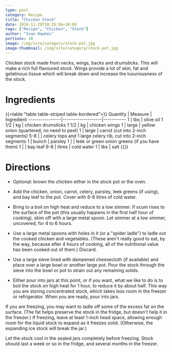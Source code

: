 ```yaml
---
type: post
category: Recipe
title: "Chicken Stock"
date: 2018-11-28T10:35:56+10:00
tags: ["Recipe", "Chicken", "Stock"]
author: "Ivan Hawkes"
portions: 10
image: /img/site/category/stock-pot.jpg
image-thumbnail: /img/site/category/stock-pot.jpg
---
```


Chicken stock made from necks, wings, backs and drumsticks. This will make a rich full flavoured stock. Wings provide a lot of skin, fat and gelatinous tissue which will break down and increase the luxuriousness of the stock.
<!--more-->

# Ingredients

{{<table "table table-striped table-bordered">}}
Quantity		| Measure 			| Ingredient
----------------|-------------------|-----------
1				| tbs				| olive oil
1 1/2			| kg				| chicken drumsticks
1 1/2			| kg				| chicken wings
1				| large				| yellow onion (quartered, no need to peel)
1				| large				| carrot (cut into 2-inch segments)
5-8				| 					| celery tops and 1 large celery rib, cut into 2-inch segments
1				| bunch				| parsley
1				| 					| leek or green onion greens (if you have them)
1				| 					| bay leaf
6-8				| litres			| cold water
1				| tbs				| salt
{{</table>}}

# Directions

* Optional: brown the chicken either in the stock pot or the oven.

* Add the chicken, onion, carrot, celery, parsley, leek greens (if using), and bay leaf to the pot. Cover with 6-8 litres of cold water.
 
* Bring to a boil on high heat and reduce to a low simmer. If scum rises to the surface of the pot (this usually happens in the first half hour of cooking), skim off with a large metal spoon. Let simmer at a low simmer, uncovered, for 4 to 6 hours.
 
* Use a large metal spoons with holes in it (or a "spider ladle") to ladle out the cooked chicken and vegetables. (These aren't really good to eat, by the way, because after 4 hours of cooking, all of the nutritional value has been cooked out of them.) Discard.
 
* Use a large sieve lined with dampened cheesecloth (if available) and place over a large bowl or another large pot. Pour the stock through the sieve into the bowl or pot to strain out any remaining solids.

* Either pour into jars at this point, or if you want, what we like to do is to boil the stock on high heat for 1 hour, to reduce it by about half. This way you are storing concentrated stock, which takes less room in the freezer or refrigerator. When you are ready, pour into jars.

If you are freezing, you may want to ladle off some of the excess fat on the surface. (The fat helps preserve the stock in the fridge, but doesn't help it in the freezer.) If freezing, leave at least 1-inch head space, allowing enough room for the liquid stock to expand as it freezes solid. (Otherwise, the expanding ice stock will break the jar.)

Let the stock cool in the sealed jars completely before freezing. Stock should last a week or so in the fridge, and several months in the freezer.